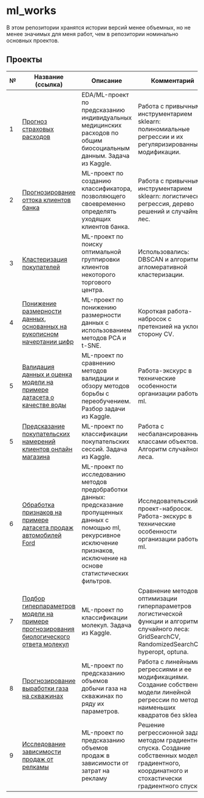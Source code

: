 # ml_works

В этом репозитории хранятся истории версий менее объемных, но не менее значимых для меня работ, чем в репозитории номинально основных проектов.

## Проекты

|№|Название (ссылка)|Описание|Комментарий|
|-|-|-|-|
|1|[Прогноз страховых расходов](https://github.com/khav-i/ml_works/blob/master/Insurance%20Forecast%20by%20using%20Linear%20Regression/README.md)|EDA/ML-проект по предсказанию индивидуальных медицинских расходов по общим биосоциальным данным. Задача из Kaggle.|Работа с привычным инструментарием sklearn: полиномиальные регрессии и их регуляризированные модификации.|
|2|[Прогнозирование оттока клиентов банка](https://github.com/khav-i/ml_works/blob/master/Churn%20for%20Bank%20Customers/README.md)|ML-проект по созданию классификатора, позволяющего своевременно определять уходящих клиентов банка.|Работа с привычным инструментарием sklearn: логистическая регрессия, дерево решений и случайный лес.|
|3|[Кластеризация покупателей](https://github.com/khav-i/ml_works/blob/master/Customer%20clustering/README.md)|ML-проект по поиску оптимальной группировки клиентов некоторого торгового центра.|Использовались: DBSCAN и алгоритм агломеративной кластеризации.|
|4|[Понижение размерности данных, основанных на рукописном начертании цифр](https://github.com/khav-i/ml_works/blob/master/Downsizing/README.md)|ML-проект по понижению размерности данных с использованием методов PCA и t-SNE.|Короткая работа-набросок с претензией на уклон в сторону CV.|
|5|[Валидация данных и оценка модели на примере датасета о качестве воды](https://github.com/khav-i/ml_works/blob/master/Validations/README.md)|ML-проект по сравнению методов валидации и обзору методов борьбы с переобучением. Разбор задачи из Kaggle.|Работа-экскурс в технические особенности организации работы с ml.|
|5|[Предсказание покупательских намерений клиентов онлайн магазина](https://github.com/khav-i/ml_works/blob/master/Shoppers%20Intention/README.md)|ML-проект по классификации покупательских сессий. Задача из Kaggle.|Работа с несбалансированными классами объектов. Алгоритм случайного леса.|
|6|[Обработка признаков на примере датасета продаж автомобилей Ford](https://github.com/khav-i/ml_works/blob/master/Feature%20Processing/README.md)|ML-проект по исследованию методов предобработки данных: предсказание пропущенных данных с помощью ml, рекурсивное исключение признаков, исключение на основе статистических фильтров.|Исследовательский проект-набросок. Работа-экскурс в технические особенности организации работы с ml.|
|7|[Подбор гиперпараметров модели на примере прогнозирования биологического ответа молекул](https://github.com/khav-i/ml_works/blob/master/Hyperparameters%20Selection/README.md)|ML-проект по классификации молекул. Задача из Kaggle.|Сравнение методов оптимизации гиперпараметров логистической функции и алгоритма случайного леса: GridSearchCV, RandomizedSearchCV, hyperopt, optuna.|
|8|[Прогнозирование выработки газа на скважинах](https://github.com/khav-i/ml_works/blob/master/Forecast%20of%20gas%20production/README.md)|ML-проект по предсказанию объемов добычи газа на скважинах по ряду их параметров.|Работа с линейными регрессиями и ее модификациями. Создание собственной модели линейной регрессии по методу наименьших квадратов без sklearn.|
|9|[Исследование зависимости продаж от релкамы](https://github.com/khav-i/ml_works/blob/master/Sales%20and%20advertising/README.md)|ML-проект по предсказанию объемов продаж в зависимости от затрат на рекламу|Решение регрессионной задачи методом градиентного спуска. Создание собственных моделей градиентного, координатного и стохастически градиентного спусков.|
